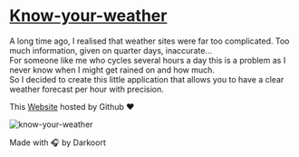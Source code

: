 # [Know-your-weather](https://arthurgrenier.github.io/Know-your-weather/index.html)

A long time ago, I realised that weather sites were far too complicated. Too much information, given on quarter days, inaccurate...  
For someone like me who cycles several hours a day this is a problem as I never know when I might get rained on and how much.  
So I decided to create this little application that allows you to have a clear weather forecast per hour with precision.  
  
This [Website](https://arthurgrenier.github.io/Know-your-weather/index.html) hosted by Github :heart: 

![know-your-weather](https://user-images.githubusercontent.com/71335853/199726554-09434341-6337-4a32-b747-4e4f297c7706.png)
  
Made with 🎧 by Darkoort
